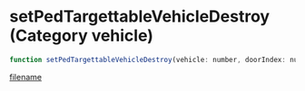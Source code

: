 # setPedTargettableVehicleDestroy (Category vehicle)

```js
function setPedTargettableVehicleDestroy(vehicle: number, doorIndex: number, destroyType: number): void
```

[filename](setPedTargettableVehicleDestroy_m.md ':include')